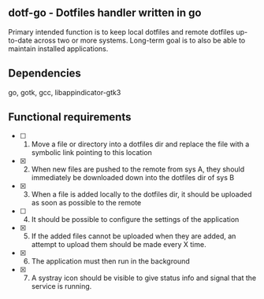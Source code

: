 dotf-go - Dotfiles handler written in go
-------------------------------------
Primary intended function is to keep local dotfiles and remote dotfiles up-to-date
across two or more systems. Long-term goal is to also be able to maintain
installed applications.

Dependencies
------------
go, gotk, gcc, libappindicator-gtk3

Functional requirements
-----------------------
- [ ] 1. Move a file or directory into a dotfiles dir and replace the file with a symbolic link pointing to this location
- [x] 2. When new files are pushed to the remote from sys A, they should immediately be downloaded down into the dotfiles dir of sys B
- [x] 3. When a file is added locally to the dotfiles dir, it should be uploaded as soon as possible to the remote
- [ ] 4. It should be possible to configure the settings of the application
- [x] 5. If the added files cannot be uploaded when they are added, an attempt to upload them should be made every X time.
- [x] 6. The application must then run in the background
- [x] 7. A systray icon should be visible to give status info and signal that the service is running.
